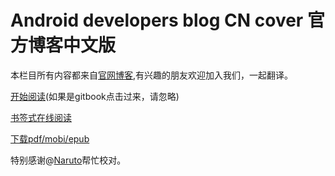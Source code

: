 # Android developers blog CN cover 官方博客中文版

本栏目所有内容都来自[官网博客](https://android-developers.googleblog.com),有兴趣的朋友欢迎加入我们，一起翻译。

[开始阅读](SUMMARY.md)(如果是gitbook点击过来，请忽略)  

[书签式在线阅读](https://www.gitbook.com/book/arjinmc/android-developers-blog-cn-cover)  

[下载pdf/mobi/epub](https://www.gitbook.com/book/arjinmc/android-developers-blog-cn-cover/details)  

特别感谢@[Naruto](https://github.com/naruto-wbb)帮忙校对。